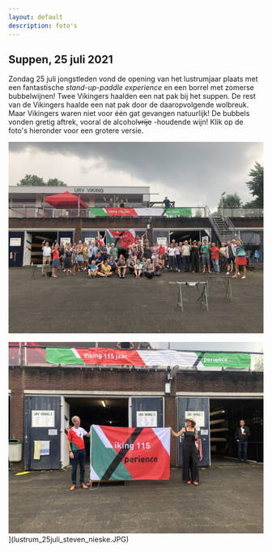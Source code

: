 ```yaml
---
layout: default
description: foto's
---
```


## Suppen, 25 juli 2021

Zondag 25 juli jongstleden vond de opening van het lustrumjaar plaats met een fantastische <em>stand-up-paddle experience</em> en een borrel met zomerse bubbelwijnen! Twee Vikingers haalden een nat pak bij het suppen. De rest van de Vikingers haalde een nat pak door de daaropvolgende wolbreuk. Maar Vikingers waren niet voor één gat gevangen natuurlijk! De bubbels vonden gretig aftrek, vooral de alcohol~~vrije~~ -houdende wijn! Klik op de foto's hieronder voor een grotere versie.

[![](lustrum_25juli_groepsfoto.JPG)](lustrum_25juli_groepsfoto.JPG)

![](lustrum_25juli_steven_nieske.JPG)](lustrum_25juli_steven_nieske.JPG)










